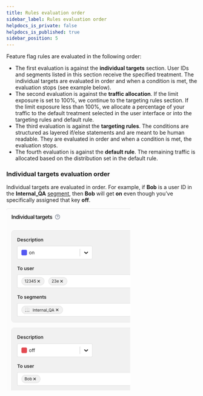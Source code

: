 ```yaml
---
title: Rules evaluation order
sidebar_label: Rules evaluation order
helpdocs_is_private: false
helpdocs_is_published: true
sidebar_position: 5
---
```


<p>
  <button hidden style={{borderRadius:'8px', border:'1px', fontFamily:'Courier New', fontWeight:'800', textAlign:'left'}}> help.split.io link: https://help.split.io/hc/en-us/articles/360020791591-Define-feature-flag-treatments-and-targeting#rules-evaluation-order </button>
</p>

Feature flag rules are evaluated in the following order:

* The first evaluation is against the **individual targets** section. User IDs and segments listed in this section receive the specified treatment. The individual targets are evaluated in order and when a condition is met, the evaluation stops (see example below).
* The second evaluation is against the **traffic allocation**. If the limit exposure is set to 100%, we continue to the targeting rules section. If the limit exposure less than 100%, we allocate a percentage of your traffic to the default treatment selected in the user interface or into the targeting rules and default rule.
* The third evaluation is against the **targeting rules**. The conditions are structured as layered if/else statements and are meant to be human readable. They are evaluated in order and when a condition is met, the evaluation stops.
* The fourth evaluation is against the **default rule**. The remaining traffic is allocated based on the distribution set in the default rule.

### Individual targets evaluation order

Individual targets are evaluated in order. For example, if **Bob** is a user ID in the **Internal_QA** [segment](/docs/feature-management-experimentation/10-getting-started/docs/key-concepts/segments.md), then **Bob** will get **on** even though you’ve specifically assigned that key **off**.

![](./static/rules-evaluation-order-example.png)